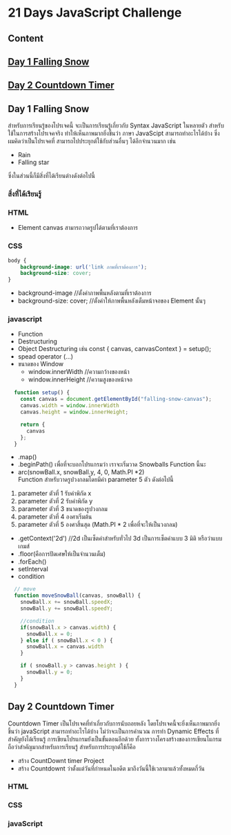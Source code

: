 # 21 Days JavaScript Challenge
## Content
## [Day 1 Falling Snow](#Day-1-Falling-Snow)
## [Day 2 Countdown Timer](#Day-2-Countdown-Timer) 




## Day 1 Falling Snow
สำหรับการเรียนรู้ของโปรเจคนี้ จะเป็นการเรียนรู้เกี่ยวกับ Syntax JavaScript ในหลายตัว สำหรับใช้ในการสร้างโปรเจคจริง ทำให้เห็นภาพมากยิ่งขึ้นว่า ภาษา JavaScipt สามารถทำอะไรได้บ้าง ซึ่งผมคิดว่าเป็นโปรเจคที่ สามารถไปประยุกต์ใช้กับส่วนอื่นๆ ได้อีกจำนวนมาก เช่น 
* Rain
* Falling star

ซึ่งในส่วนนี้ก็มีสิ่งที่ได้เรียนต่างดังต่อไปนี้ 

### สิ่งที่ได้เรียนรู้  
### HTML
- Element canvas สามารถวาดรูปได้ตามที่เราต้องการ

### CSS
```css
body {
    background-image: url('link ภาพที่เราต้องการ');
    background-size: cover;
}
```
* background-image //ตั้งค่าภาพพื้นหลังตามที่เราต้องการ  
* background-size: cover; //ตั้งค่าให้ภาพพื้นหลังเต็มหน้าจอของ Element นั้นๆ  

### javascript
- Function 
- Destructuring 
- Object Destructuring เช่น const { canvas, canvasContext } = setup();
- spead operator (...)
- ขนาดของ Window 
    * window.innerWidth //ความกว้างของหน้า
    * window.innerHeight //ความสูงของหน้าจอ
```js 
  function setup() {
    const canvas = document.getElementById("falling-snow-canvas");
    canvas.width = window.innerWidth
    canvas.height = window.innerHeight;

    return {
      canvas
    };
  }

```
- .map()
- .beginPath() เพื่อที่จะบอกโปรแกรมว่า เราจะเริ่มวาด Snowballs Function นี้นะ
- arc(snowBall.x, snowBall.y, 4, 0, Math.PI *2)   
Function สำหรับวาดรูปวงกลมโดยมีค่า parameter 5 ตัว ดังต่อไปนี้ 
1. parameter ตัวที่ 1 รับค่าพิกัด x
2. parameter ตัวที่ 2 รับค่าพิกัด y
3. parameter ตัวที่ 3 ขนาดของรูปวงกลม
4. parameter ตัวที่ 4 องศาเริ่มต้น
5. parameter ตัวที่ 5 องศาสิ้นสุด (Math.PI * 2 เพื่อที่จะให้เป็นวงกลม)
- .getContext('2d') //2d เป็นเซ็ตค่าสำหรับทั่วไป 3d เป็นการเซ็ตค่าแบบ 3 มิติ หรือว่าแบบเกมส์ 
- .floor(คือการปัดเศษให้เป็นจำนวนเต็ม)
- .forEach()
- setInterval 
- condition 
```javaScript 
  // move
  function moveSnowBall(canvas, snowBall) {
    snowBall.x += snowBall.speedX;
    snowBall.y += snowBall.speedY;

    //condition
    if(snowBall.x > canvas.width) {
      snowBall.x = 0;
    } else if ( snowBall.x < 0 ) {
      snowBall.x = canvas.width
    }

    if ( snowBall.y > canvas.height ) {
      snowBall.y = 0;
    }
  }
```
## Day 2 Countdown Timer
Countdown Timer เป็นโปรเจคที่ทำเกี่ยวกับการนับถอยหลัง โดยโปรเจคนี้จะยิ่งเห็นภาพมากยิ่งขึ้นว่า javaScript สามารถทำอะไรได้บ้าง ไม่ว่าจะเป็นการคำนวณ การทำ Dynamic Effects ที่สำคัญยังได้เรียนรู้ การเขียนโปรแกรมยังเป็นขั้นตอนอีกด้วย ทั้งการวางโครงสร้างของการเขียนโแกรม ถือว่าสำคัญมากสำหรับการเรียนรู้ สำหรับการประยุกต์ใช้ก็คือ 
- สร้าง CountDownt timer Project
- สร้าง Countdownt ว่าตั้งแต่วันที่กำหนดในอดีต มาถึงวันนี้ใช้เวลามาแล้วทั้งหมดกี่วัน 


### HTML



### CSS


### javaScript 
